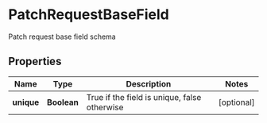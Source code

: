 

# PatchRequestBaseField

Patch request base field schema
## Properties

Name | Type | Description | Notes
------------ | ------------- | ------------- | -------------
**unique** | **Boolean** | True if the field is unique, false otherwise |  [optional]




